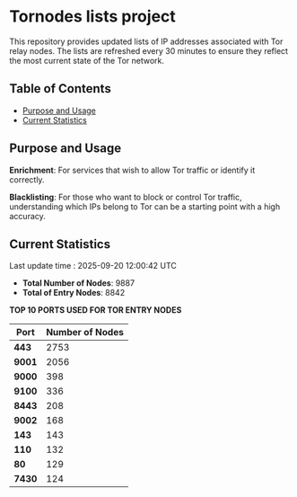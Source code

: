# Tornodes lists project

This repository provides updated lists of IP addresses associated with Tor relay nodes. The lists are refreshed every 30 minutes to ensure they reflect the most current state of the Tor network.

## Table of Contents

- [Purpose and Usage](#purpose-and-usage)
- [Current Statistics](#current-statistics)


## Purpose and Usage

**Enrichment**: For services that wish to allow Tor traffic or identify it correctly.

**Blacklisting**: For those who want to block or control Tor traffic, understanding which IPs belong to Tor can be a starting point with a high accuracy.

## Current Statistics

Last update time : 2025-09-20 12:00:42 UTC

- **Total Number of Nodes**: 9887
- **Total of Entry Nodes**: 8842

**TOP 10 PORTS USED FOR TOR ENTRY NODES**

| **Port** | **Number of Nodes** |
|------|-----------------|
| **443**   | 2753  |
| **9001**   | 2056  |
| **9000**   | 398  |
| **9100**   | 336  |
| **8443**   | 208  |
| **9002**   | 168  |
| **143**   | 143  |
| **110**   | 132  |
| **80**   | 129  |
| **7430**   | 124  |

